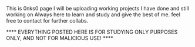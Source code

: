 This is 0nks0 page
I will be uploading working projects I have done and still working on
Always here to learn and study and give the best of me.
feel free to contact for further collabs.


**** EVERYTHING POSTED HERE IS FOR STUDYING ONLY PURPOSES ONLY, AND NOT FOR MALICIOUS USE! ****
<!---
0nks0/0nks0 is a ✨ special ✨ repository because its `README.md` (this file) appears on your GitHub profile.
You can click the Preview link to take a look at your changes.
--->
